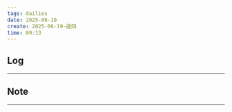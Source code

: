 ```yaml
---
tags: dailies  
date: 2025-06-19
create: 2025-06-19-週四
time: 09:13
---
```

## Log
---


## Note
---


